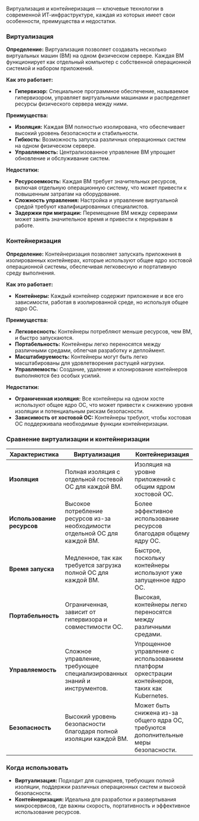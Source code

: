 Виртуализация и контейнеризация — ключевые технологии в современной ИТ-инфраструктуре, каждая из которых имеет свои особенности, преимущества и недостатки.

### Виртуализация

**Определение:** Виртуализация позволяет создавать несколько виртуальных машин (ВМ) на одном физическом сервере. Каждая ВМ функционирует как отдельный компьютер с собственной операционной системой и набором приложений.

**Как это работает:**

- **Гипервизор:** Специальное программное обеспечение, называемое гипервизором, управляет виртуальными машинами и распределяет ресурсы физического сервера между ними.

**Преимущества:**

- **Изоляция:** Каждая ВМ полностью изолирована, что обеспечивает высокий уровень безопасности и стабильности.
- **Гибкость:** Возможность запуска различных операционных систем на одном физическом сервере.
- **Управляемость:** Централизованное управление ВМ упрощает обновление и обслуживание систем.

**Недостатки:**

- **Ресурсоемкость:** Каждая ВМ требует значительных ресурсов, включая отдельную операционную систему, что может привести к повышенным затратам на оборудование.
- **Сложность управления:** Настройка и управление виртуальной средой требуют квалифицированных специалистов.
- **Задержки при миграции:** Перемещение ВМ между серверами может занять значительное время и привести к перерывам в работе.

### Контейнеризация

**Определение:** Контейнеризация позволяет запускать приложения в изолированных контейнерах, которые используют общее ядро хостовой операционной системы, обеспечивая легковесную и портативную среду выполнения.

**Как это работает:**

- **Контейнеры:** Каждый контейнер содержит приложение и все его зависимости, работая в изолированной среде, но используя общее ядро ОС.

**Преимущества:**

- **Легковесность:** Контейнеры потребляют меньше ресурсов, чем ВМ, и быстро запускаются.
- **Портабельность:** Контейнеры легко переносятся между различными средами, облегчая разработку и деплоймент.
- **Масштабируемость:** Контейнеры могут быть легко масштабированы для удовлетворения растущей нагрузки.
- **Управляемость:** Создание, удаление и клонирование контейнеров выполняются без особых усилий.

**Недостатки:**

- **Ограниченная изоляция:** Все контейнеры на одном хосте используют общее ядро ОС, что может привести к снижению уровня изоляции и потенциальным рискам безопасности.
- **Зависимость от хостовой ОС:** Контейнеры требуют, чтобы хостовая ОС поддерживала необходимые функции контейнеризации.

### Сравнение виртуализации и контейнеризации

| **Характеристика**       | **Виртуализация**                                                                 | **Контейнеризация**                                                                                  |
|--------------------------|------------------------------------------------------------------------------------|-------------------------------------------------------------------------------------------------------|
| **Изоляция**             | Полная изоляция с отдельной гостевой ОС для каждой ВМ.                          | Изоляция на уровне приложений с общим ядром хостовой ОС.                                           |
| **Использование ресурсов** | Высокое потребление ресурсов из-за необходимости отдельной ОС для каждой ВМ.   | Более эффективное использование ресурсов благодаря общему ядру ОС.                                 |
| **Время запуска**        | Медленное, так как требуется загрузка полной ОС для каждой ВМ.                  | Быстрое, поскольку контейнеры используют уже запущенное ядро ОС.                                   |
| **Портабельность**       | Ограниченная, зависит от гипервизора и совместимости ОС.                        | Высокая, контейнеры легко переносятся между различными средами.                                    |
| **Управляемость**        | Сложное управление, требующее специализированных знаний и инструментов.         | Упрощенное управление с использованием платформ оркестрации контейнеров, таких как Kubernetes.    |
| **Безопасность**         | Высокий уровень безопасности благодаря полной изоляции каждой ВМ.               | Может быть снижена из-за общего ядра ОС, требуются дополнительные меры безопасности.              |

### Когда использовать

- **Виртуализация:** Подходит для сценариев, требующих полной изоляции, поддержки различных операционных систем и высокой безопасности.
- **Контейнеризация:** Идеальна для разработки и развертывания микросервисов, где важны скорость, портативность и эффективное использование ресурсов.